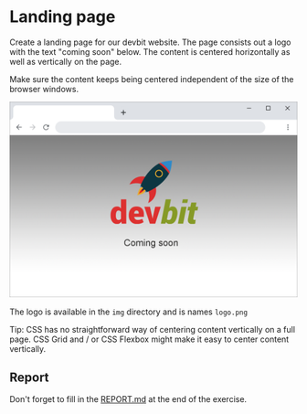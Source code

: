 # Landing page

Create a landing page for our devbit website.
The page consists out a logo with the text "coming soon" below. The content is centered horizontally as well as vertically on the page.

Make sure the content keeps being centered independent of the size of the browser windows.

![Example](img/example.png)

The logo is available in the `img` directory and is names `logo.png`

Tip: CSS has no straightforward way of centering content vertically on a full page. CSS Grid and / or CSS Flexbox might make it easy to center content vertically.

## Report

Don't forget to fill in the [REPORT.md](REPORT.md) at the end of the exercise.
